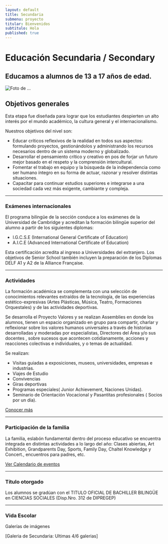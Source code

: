 ```yaml
---
layout: default
title: Secundaria
submenu: proyecto
titular: Bienvenidos
subtitulo: Hola
published: true
---
```


# Educación Secundaria / Secondary
## Educamos a alumnos de 13 a 17 años de edad.


![Foto de ...](http://placeimg.com/720/300/arch)

## Objetivos generales

Esta etapa fue diseñada para lograr que los estudiantes despierten un alto interés por el mundo académico, la cultura general y el internacionalismo.


Nuestros objetivos del nivel son:

- Educar críticos reflexivos de la realidad en todos sus aspectos: formulando proyectos, gestionándolos y administrando los recursos necesarios dentro de un sistema moderno y globalizado.
- Desarrollar el pensamiento crítico y creativo en pos de forjar un futuro mejor basado en el respeto y la comprensión intercultural.
- Fomentar el trabajo en equipo y la búsqueda de la  independencia como ser humano íntegro en su forma de actuar, razonar y resolver distintas situaciones.
- Capacitar para continuar estudios  superiores e integrarse a una sociedad cada vez más exigente, cambiante y compleja.


---

### Exámenes internacionales

El programa bilingüe de la sección conduce a los exámenes de la Universidad de Cambridge y acreditan la formación bilingüe superior del alumno  a partir de los siguientes diplomas:

- I.G.C.S.E  (International General Certificate of Education)
- A.I.C.E (Advanced International Certificate of Education)

Esta certificación acredita al ingreso a  Universidades del extranjero. 
Los objetivos de Senior School también incluyen la preparación de los Diplomas DELF A1 y A2 de la Alliance Française.


---

### Actividades

La formación académica se complementa con una selección de conocimientos relevantes extraídos de la tecnología, de las experiencias estético-expresivas (Artes Plásticas, Música, Teatro, Formaciones Orquestales) y de las actividades deportivas. 

Se desarrolla el Proyecto Valores y se realizan Assemblies en donde los alumnos, tienen un espacio organizado en grupo para compartir, charlar y reflexionar sobre los valores humanos universales a través de historias desarrolladas y moderadas por especialistas, Directores del Área y/o sus docentes , sobre sucesos que acontecen cotidianamente, acciones y reacciones colectivas e individuales, y o temas de actualidad. 

Se realizan:

- Visitas guiadas a exposiciones, museos, universidades, empresas e industrias. 
- Viajes de Estudio
- Convivencias
- Giras deportivas 
- Programas especiales( Junior Achievement, Naciones Unidas).
- Seminario de Orientación Vocacional y Pasantitas profesionales ( Socios por un día).

[Conocer más]()

---

### Participación de la familia


La familia, eslabón fundamental dentro del proceso educativo  se encuentra integrada en distintas actividades a lo largo del año: Clases abiertas, Art Exhibition,  Grandparents Day, Sports, Family Day,  Chaltel Knowledge y Concert., encuentros para padres, etc.


[Ver Calendario de eventos]()

---

### Título otorgado
Los alumnos se gradúan  con el TITULO OFICIAL DE BACHILLER BILINGÜE  en   CIENCIAS SOCIALES (Disp.Nro. 312 de DIPREGEP) 

---

### Vida Escolar
Galerías de imágenes  

[Galeria de Secundaria: Ultimas 4/6 galerias]
